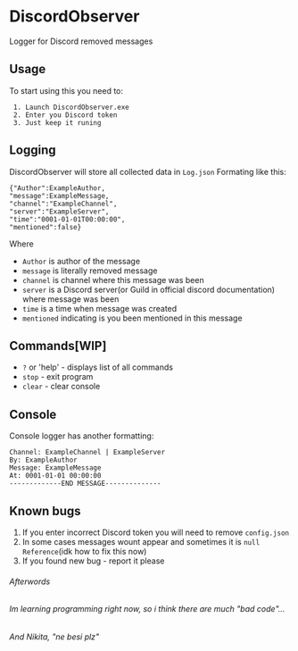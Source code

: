 # DiscordObserver
Logger for Discord removed messages
## Usage
To start using this you need to:
```
 1. Launch DiscordObserver.exe
 2. Enter you Discord token
 3. Just keep it runing
 ```
 ## Logging
 DiscordObserver will store all collected data in `Log.json`
 Formating like this:
 ```
 {"Author":ExampleAuthor,
 "message":ExampleMessage,
 "channel":"ExampleChannel",
 "server":"ExampleServer",
 "time":"0001-01-01T00:00:00",
 "mentioned":false}
 ```
 Where
  * `Author` is author of the message
  * `message` is literally removed message
  * `channel` is channel where this message was been
  * `server` is a Discord server(or Guild in official discord documentation) where message was been
  * `time` is a time when message was created
  * `mentioned` indicating is you been mentioned in this message
  
## Commands[WIP]
* `?` or 'help' - displays list of all commands
* `stop` - exit program
* `clear` - clear console

## Console
Console logger has another formatting:
	
	Channel: ExampleChannel | ExampleServer
	By: ExampleAuthor
	Message: ExampleMessage
	At: 0001-01-01 00:00:00
	-------------END MESSAGE--------------
	
	
## Known bugs
1. If you enter incorrect Discord token you will need to remove `config.json`
2. In some cases messages wount appear and sometimes it is `null Reference`(idk how to fix this now)
3. If you found new bug - report it please
###### Afterwords
###### Im learning programming right now, so i think there are much "bad code"...
###### And Nikita, "ne besi plz"
